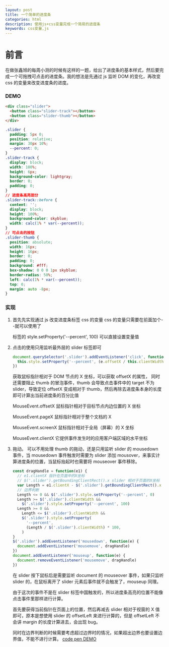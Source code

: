 ```yaml
---
layout: post
title: 一个简单的进度条
categories: html
description: 使用js+css变量完成一个简易的进度条
keywords: css变量,js
---
```


# 前言

在做张鑫旭的每周小测的时候有这样的一题，给出了进度条的基本样式，然后要完成一个可拖拽可点击的进度条。我的想法是先通过 js 监听 DOM 的变化，再改变 css 的变量来改变进度条的进度。

### DEMO

```html
<div class="slider">
  <button class="slider-track"></button>
  <button class="slider-thumb"></button>
</div>
```

```css
.slider {
  padding: 5px 0;
  position: relative;
  margin: 30px 10%;
  --percent: 0;
}
.slider-track {
  display: block;
  width: 100%;
  height: 6px;
  background-color: lightgray;
  border: 0;
  padding: 0;
}
// 进度条高亮部分
.slider-track::before {
  content: '';
  display: block;
  height: 100%;
  background-color: skyblue;
  width: calc(1% * var(--percent));
}
// 可点击的按钮
.slider-thumb {
  position: absolute;
  width: 16px;
  height: 16px;
  border: 0;
  padding: 0;
  background: #fff;
  box-shadow: 0 0 0 1px skyblue;
  border-radius: 50%;
  left: calc(1% * var(--percent));
  top: 0;
  margin: auto -8px;
}
```

### 实现

1. 首先先实现通过 js 改变进度条标签 css 的变量
   css 的变量只需要在前面加个--就可以使用了

   标签的 style.setProperty('--percent', 100) 可以直接设置变量值

2. 点击的使用只用监听最外层的 slider 标签即可

   ```js
   document.querySelector('.slider').addEventListener('click', function(e) {
     this.style.setProperty('--percent', (e.offsetX / this.clientWidth) * 100)
   })
   ```

   获取鼠标指针相对于 DOM 节点的 X 坐标，可以获取 offsetX 的属性， 同时还需要阻止 thumb 的冒泡事件，thumb 会导致点击事件中的 target 不为 slider，导致定位 offsetX 变成相对于 thumb，然后再除去进度条本身的长度即可计算出当前进度条的百分比值

   Mouse​Event​.offsetX 鼠标指针相对于目标节点内边位置的 X 坐标

   MouseEvent.pageX 鼠标指针相对于整个文档的 X

   MouseEvent.screenX 鼠标指针相对于全局（屏幕）的 X 坐标

   MouseEvent.clientX 它提供事件发生时的应用客户端区域的水平坐标

3. 拖动。
   可以不用处理 thumb 的拖动，还是只用监听 slider 的 mousedown 事件，当 mousedown 事件触发时需要为 slider 添加 mousover，来事实计算进度条的位置，当鼠标抬起时也需要将 mouseover 事件移除。

   ```js
   const dragHandle = function(e1) {
     // e1.clientX 指针在页面中的X坐标
     // $('.slider').getBoundingClientRect().x slider 相对于页面的X坐标
     var Length = e1.clientX - $('.slider').getBoundingClientRect().x
     // 边界判断
     Length <= 0 && $('.slider').style.setProperty('--percent', 0)
     Length >= $('.slider').clientWidth &&
       $('.slider').style.setProperty('--percent', 100)
     Length >= 0 &&
       Length <= $('.slider').clientWidth &&
       $('.slider').style.setProperty(
         '--percent',
         (Length / $('.slider').clientWidth) * 100,
       )
   }
   $('.slider').addEventListener('mousedown', function(e) {
     document.addEventListener('mousemove', dragHandle)
   })
   document.addEventListener('mouseup', function(e) {
     document.removeEventListener('mousemove', dragHandle)
   })
   ```

   在 slider 按下鼠标后是需要监听 document 的 mouseover 事件，如果只监听 slider 的，在鼠标离开了 slider 元素后事件就不会触发了，mouseup 同理。

   由于这次的事件不是在 slider 标签中国触发的，所以进度条高亮的位置不能像点击事件里那样进行计算。

   首先要获得当前指针在页面上的位置，然后再减去 slider 相对于视窗的 X 值即可，原本是想使用 slider 的 offsetLeft 来进行计算的，但是 offsetLeft 不会讲 margin 的长度计算进去，会出现 bug。

   同时在边界判断的时候需要考虑超过边界时的情况，如果超出边界也要设置边界值，不能不进行计算。
   [code pen DEMO](https://codepen.io/livetune/pen/dLvzww)
